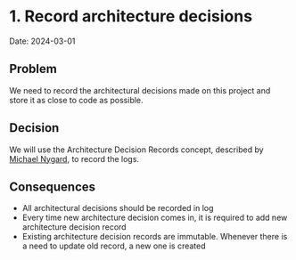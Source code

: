# 1.  Record architecture decisions

Date: 2024-03-01

## Problem

We need to record the architectural decisions made on this project and store it as close to code as possible.

## Decision

We will use the Architecture Decision Records concept, described by [Michael Nygard](http://thinkrelevance.com/blog/2011/11/15/documenting-architecture-decisions), to record the logs.

## Consequences

- All architectural decisions should be recorded in log
- Every time new architecture decision comes in, it is required to add new architecture decision record
- Existing architecture decision records are immutable. Whenever there is a need to update old record, a new one is created